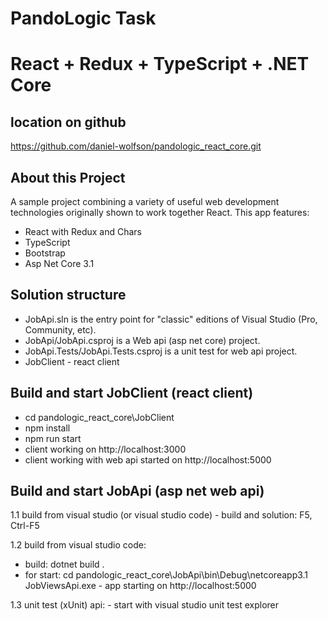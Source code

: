 # PandoLogic Task
# React + Redux + TypeScript + .NET Core

## location on github
https://github.com/daniel-wolfson/pandologic_react_core.git

## About this Project

A sample project combining a variety of useful web development technologies originally shown to work together React.
This app features:
- React with Redux and Chars
- TypeScript
- Bootstrap
- Asp Net Core 3.1

## Solution structure

- JobApi.sln is the entry point for "classic" editions of Visual Studio (Pro, Community, etc).
- JobApi/JobApi.csproj is a Web api (asp net core) project.
- JobApi.Tests/JobApi.Tests.csproj is a unit test for web api project.
- JobClient - react client

## Build and start JobClient (react client)

- cd pandologic_react_core\JobClient
- npm install
- npm run start
- client working on http://localhost:3000
- client working with web api started on http://localhost:5000

## Build and start JobApi (asp net web api)

1.1 build from visual studio (or visual studio code)
    - build and solution: F5, Ctrl-F5

1.2 build from visual studio code:
   - build: dotnet build .
   - for start:
        cd pandologic_react_core\JobApi\bin\Debug\netcoreapp3.1
        JobViewsApi.exe
    - app starting on http://localhost:5000

1.3 unit test (xUnit) api:
    - start with visual studio unit test explorer